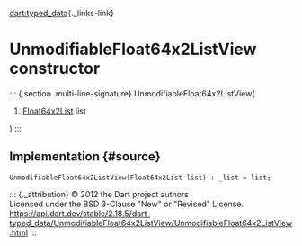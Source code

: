 [dart:typed\_data](../../dart-typed_data/dart-typed_data-library){._links-link}

UnmodifiableFloat64x2ListView constructor
=========================================

::: {.section .multi-line-signature}
UnmodifiableFloat64x2ListView(

1.  [Float64x2List](../float64x2list-class) list

)
:::

Implementation {#source}
--------------

``` {.language-dart data-language="dart"}
UnmodifiableFloat64x2ListView(Float64x2List list) : _list = list;
```

::: {._attribution}
© 2012 the Dart project authors\
Licensed under the BSD 3-Clause \"New\" or \"Revised\" License.\
<https://api.dart.dev/stable/2.18.5/dart-typed_data/UnmodifiableFloat64x2ListView/UnmodifiableFloat64x2ListView.html>
:::

